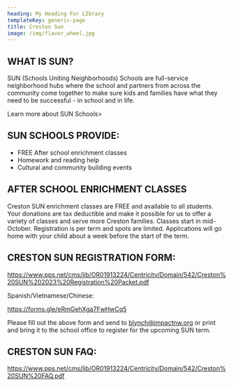 ```yaml
---
heading: My Heading For LIbrary
templateKey: generic-page
title: Creston Sun
image: /img/flavor_wheel.jpg
---
```


## WHAT IS SUN?

SUN (Schools Uniting Neighborhoods) Schools are full-service neighborhood hubs where the school and partners from across the community come together to make sure kids and families have what they need to be successful - in school and in life.

Learn more about SUN Schools>

## SUN SCHOOLS PROVIDE:

- FREE After school enrichment classes
- Homework and reading help
- Cultural and community building events

## AFTER SCHOOL ENRICHMENT CLASSES

Creston SUN enrichment classes are FREE and available to all students. Your donations are tax deductible and make it possible for us to offer a variety of classes and serve more Creston families. Classes start in mid-October. Registration is per term and spots are limited. Applications will go home with your child about a week before the start of the term.

## CRESTON SUN REGISTRATION FORM:

<https://www.pps.net/cms/lib/OR01913224/Centricity/Domain/542/Creston%20SUN%202023%20Registration%20Packet.pdf>

Spanish/Vietnamese/Chinese:

<https://forms.gle/eRmGehXga7FwHwCq5>

Please fill out the above form and send to blynch@impactnw.org or print and bring it to the school office to register for the upcoming SUN term.

## CRESTON SUN FAQ:

<https://www.pps.net/cms/lib/OR01913224/Centricity/Domain/542/Creston%20SUN%20FAQ.pdf>
